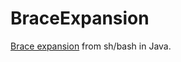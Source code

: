 # BraceExpansion
[Brace expansion] from sh/bash in Java.


[brace expansion]: https://www.gnu.org/software/bash/manual/html_node/Brace-Expansion.html

